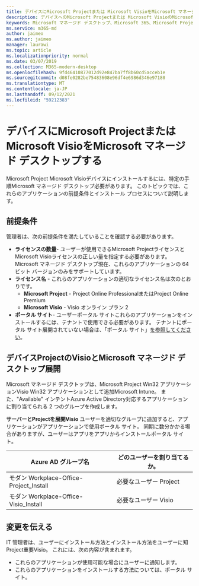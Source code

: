 ```yaml
---
title: デバイスにMicrosoft Projectまたは Microsoft VisioをMicrosoft マネージド デスクトップする
description: デバイスへのMicrosoft Projectまたは Microsoft VisioのMicrosoft マネージド デスクトップ情報
keywords: Microsoft マネージド デスクトップ、Microsoft 365、Microsoft Project、Microsoft Visio
ms.service: m365-md
author: jaimeo
ms.author: jaimeo
manager: laurawi
ms.topic: article
ms.localizationpriority: normal
ms.date: 03/07/2019
ms.collection: M365-modern-desktop
ms.openlocfilehash: 9fd46410877012d92e847ba7ff8b60cd5acceb1e
ms.sourcegitcommit: d08fe0282be75483608e96df4e6986d346e97180
ms.translationtype: MT
ms.contentlocale: ja-JP
ms.lasthandoff: 09/12/2021
ms.locfileid: "59212383"
---
```

# <a name="install-microsoft-project-or-microsoft-visio-on-microsoft-managed-desktop-devices"></a>デバイスにMicrosoft Projectまたは Microsoft VisioをMicrosoft マネージド デスクトップする

Microsoft Project Microsoft Visioデバイスにインストールするには、特定の手順Microsoft マネージド デスクトップ必要があります。 このトピックでは、これらのアプリケーションの前提条件とインストール プロセスについて説明します。

## <a name="prerequisites"></a>前提条件

管理者は、次の前提条件を満たしていることを確認する必要があります。
- **ライセンスの数量**- ユーザーが使用できるMicrosoft Projectライセンスと Microsoft Visioライセンスの正しい量を指定する必要があります。 Microsoft マネージド デスクトップ現在、これらのアプリケーションの 64 ビット バージョンのみをサポートしています。 
- **ライセンス名** - これらのアプリケーションの適切なライセンス名は次のとおりです。
    - **Microsoft Project** - Project Online ProfessionalまたはProject Online Premium
    - **Microsoft Visio** - Visio オンライン プラン 2
- **ポータル サイト**- ユーザーポータル サイトこれらのアプリケーションをインストールするには、テナントで使用できる必要があります。 テナントにポータル サイト展開されていない場合は、「ポータル サイト」[を参照してください](company-portal.md)。

## <a name="deploy-project-and-visio-for-microsoft-managed-desktop-devices"></a>デバイスProjectのVisioとMicrosoft マネージド デスクトップ展開
Microsoft マネージド デスクトップは、Microsoft Project Win32 アプリケーションVisio Win32 アプリケーションとして追加Microsoft Intune。 また、"Available" インテントAzure Active Directory対応するアプリケーションに割り当てられる 2 つのグループを作成します。 

**サーバーとProjectを展開Visio** ユーザーを適切なグループに追加すると、アプリケーションがアプリケーションで使用ポータル サイト。 同期に数分かかる場合がありますが、ユーザーはアプリをアプリからインストールポータル サイト。 

Azure AD グループ名 | どのユーザーを割り当てるか。   
 --- | ---
モダン Workplace-Office-Project_Install | 必要なユーザー Project
モダン Workplace-Office-Visio_Install | 必要なユーザー Visio

## <a name="communicate-changes"></a>変更を伝える
IT 管理者は、ユーザーにインストール方法とインストール方法をユーザーに知Project重要Visio。 これには、次の内容が含まれます。 
- これらのアプリケーションが使用可能な場合にユーザーに通知します。 
- これらのアプリケーションをインストールする方法については、ポータル サイト。
